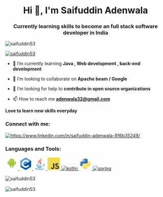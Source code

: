 <h1 align="center">Hi 👋, I'm Saifuddin Adenwala</h1>
<h3 align="center">Currently learning skills to become an full stack software developer in India</h3>

<p align="left"> <img src="https://komarev.com/ghpvc/?username=saifuddin53&label=Profile%20views&color=0e75b6&style=flat" alt="saifuddin53" /> </p>

<p align="left"> <a href="https://github.com/ryo-ma/github-profile-trophy"><img src="https://github-profile-trophy.vercel.app/?username=saifuddin53" alt="saifuddin53" /></a> </p>


- 🌱 I’m currently learning **Java , Web development , back-end development**

- 👯 I’m looking to collaborate on **Apache beam / Google**

- 🤝 I’m looking for help to **contribute in open source organizations**

- 📫 How to reach me **adenwala32@gmail.com**

**Love to learn new skills everyday**

<h3 align="left">Connect with me:</h3>
<p align="left">
<a href="https://linkedin.com/in/saifuddin-adenwala-916b35249/" target="blank"><img align="center" src="https://raw.githubusercontent.com/rahuldkjain/github-profile-readme-generator/master/src/images/icons/Social/linked-in-alt.svg" alt="https://www.linkedin.com/in/saifuddin-adenwala-916b35249/" height="30" width="40" /></a>
</p>

<h3 align="left">Languages and Tools:</h3>
<p align="left"> <a href="https://developer.android.com" target="_blank" rel="noreferrer"> <img src="https://raw.githubusercontent.com/devicons/devicon/master/icons/android/android-original-wordmark.svg" alt="android" width="40" height="40"/> </a> <a href="https://www.cprogramming.com/" target="_blank" rel="noreferrer"> <img src="https://raw.githubusercontent.com/devicons/devicon/master/icons/c/c-original.svg" alt="c" width="40" height="40"/> </a> <a href="https://www.java.com" target="_blank" rel="noreferrer"> <img src="https://raw.githubusercontent.com/devicons/devicon/master/icons/java/java-original.svg" alt="java" width="40" height="40"/> </a> <a href="https://developer.mozilla.org/en-US/docs/Web/JavaScript" target="_blank" rel="noreferrer"> <img src="https://raw.githubusercontent.com/devicons/devicon/master/icons/javascript/javascript-original.svg" alt="javascript" width="40" height="40"/> </a> <a href="https://kotlinlang.org" target="_blank" rel="noreferrer"> <img src="https://www.vectorlogo.zone/logos/kotlinlang/kotlinlang-icon.svg" alt="kotlin" width="40" height="40"/> </a> <a href="https://www.python.org" target="_blank" rel="noreferrer"> <img src="https://raw.githubusercontent.com/devicons/devicon/master/icons/python/python-original.svg" alt="python" width="40" height="40"/> </a> <a href="https://spring.io/" target="_blank" rel="noreferrer"> <img src="https://www.vectorlogo.zone/logos/springio/springio-icon.svg" alt="spring" width="40" height="40"/> </a> </p>

<p><img align="center" src="https://github-readme-stats.vercel.app/api/top-langs?username=saifuddin53&show_icons=true&locale=en&layout=compact" alt="saifuddin53" /></p>

<p><img align="center" src="https://github-readme-streak-stats.herokuapp.com/?user=saifuddin53&" alt="saifuddin53" /></p>

